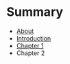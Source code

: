 # Summary

* [About](README.md)
* [Introduction](chapter1.md)
* [Chapter 1](chapter_1.md)
* Chapter 2

